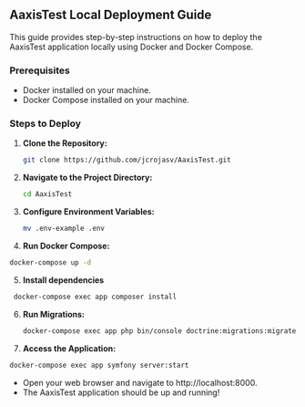 ## AaxisTest Local Deployment Guide

This guide provides step-by-step instructions on how to deploy the AaxisTest application locally using Docker and Docker Compose.

### Prerequisites
- Docker installed on your machine.
- Docker Compose installed on your machine.

### Steps to Deploy

1. **Clone the Repository:**
   ```bash
   git clone https://github.com/jcrojasv/AaxisTest.git

2. **Navigate to the Project Directory:**
   ```bash
   cd AaxisTest
3. **Configure Environment Variables:**
   ```bash
   mv .env-example .env
4. **Run Docker Compose:**
  ```bash
  docker-compose up -d
  ```
5. **Install dependencies**
  ```bash
   docker-compose exec app composer install
  ```
6. **Run Migrations:**
   ```bash
   docker-compose exec app php bin/console doctrine:migrations:migrate
   ```
7. **Access the Application:**
  ```bash
  docker-compose exec app symfony server:start
  ```
  * Open your web browser and navigate to http://localhost:8000.
  * The AaxisTest application should be up and running!